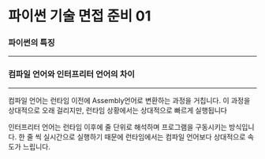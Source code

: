 # 파이썬 기술 면접 준비 01

### 파이썬의 특징

---

### 컴파일 언어와 인터프리터 언어의 차이

---
컴파일 언어는 런타임 이전에 Assembly언어로 변환하는 과정을 거칩니다. 이 과정을 상대적으로 오래 걸리지만, 런타임 상황에서는 상대적으로 빠르게 실행됩니다

인터프리터 언어는 런타임 이후에 줄 단위로 해석하며 프로그램을 구동시키는 방식입니다. 한 줄 씩 실시간으로 실행하기 때문에 런타임에서는 컴파일 언어보다 상대적으로 속도가 느립니다.
